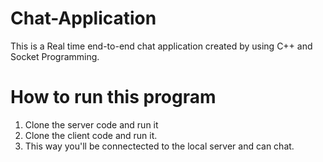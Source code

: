 # Chat-Application
This is a Real time end-to-end chat application created by using C++ and Socket Programming.
# How to run this program
1. Clone the server code and run it
2. Clone the client code and run it.
3. This way you'll be connectected to the local server and can chat.
